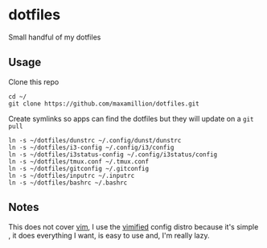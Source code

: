 # dotfiles
Small handful of my dotfiles

## Usage

Clone this repo

    cd ~/
    git clone https://github.com/maxamillion/dotfiles.git

Create symlinks so apps can find the dotfiles but they will update on a `git pull`

    ln -s ~/dotfiles/dunstrc ~/.config/dunst/dunstrc
    ln -s ~/dotfiles/i3-config ~/.config/i3/config
    ln -s ~/dotfiles/i3status-config ~/.config/i3status/config
    ln -s ~/dotfiles/tmux.conf ~/.tmux.conf
    ln -s ~/dotfiles/gitconfig ~/.gitconfig
    ln -s ~/dotfiles/inputrc ~/.inputrc
    ln -s ~/dotfiles/bashrc ~/.bashrc

## Notes

This does not cover [vim](http://www.vim.org/), I use the
[vimified](https://github.com/zaiste/vimified) config distro because it's simple
, it does everything I want, is easy to use and, I'm really lazy.
